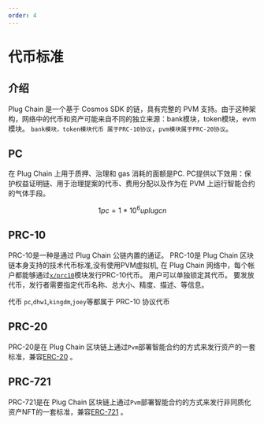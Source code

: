 ```yaml
---
order: 4
---
```


# 代币标准


## 介绍

Plug Chain 是一个基于 Cosmos SDK 的链，具有完整的 PVM 支持。由于这种架构，网络中的代币和资产可能来自不同的独立来源：bank模块，token模块，evm模块。
`bank模块，token模块代币 属于PRC-10协议`，`pvm模块属于PRC-20协议`。

## PC

在 Plug Chain 上用于质押、治理和 gas 消耗的面额是PC. PC提供以下效用：保护权益证明链、用于治理提案的代币、费用分配以及作为在 PVM 上运行智能合约的气体手段。

$$ 1 pc = 1 ~ * ~ 10^{6} uplugcn $$

## PRC-10
PRC-10是一种是通过 Plug Chain 公链内置的通证。 PRC-10是 Plug Chain 区块链本身支持的技术代币标准,没有使用PVM虚拟机, 在 Plug Chain 网络中，每个帐户都能够通过[`x/prc10`](../cli-client/token.md)模块发行PRC-10代币。 用户可以单独锁定其代币。 要发放代币，发行者需要指定代币名称、总大小、精度、描述、等信息。

代币 `pc`,`dhw1`,`kingdm`,`joey`等都属于 PRC-10 协议代币


## PRC-20

PRC-20是在 Plug Chain 区块链上通过`Pvm`部署智能合约的方式来发行资产的一套标准，兼容[ERC-20](https://github.com/ethereum/EIPs/blob/master/EIPS/eip-20.md) 。


## PRC-721

PRC-721是在 Plug Chain 区块链上通过`Pvm`部署智能合约的方式来发行非同质化资产NFT的一套标准，兼容[ERC-721](https://github.com/ethereum/EIPs/blob/master/EIPS/eip-721.md) 。



